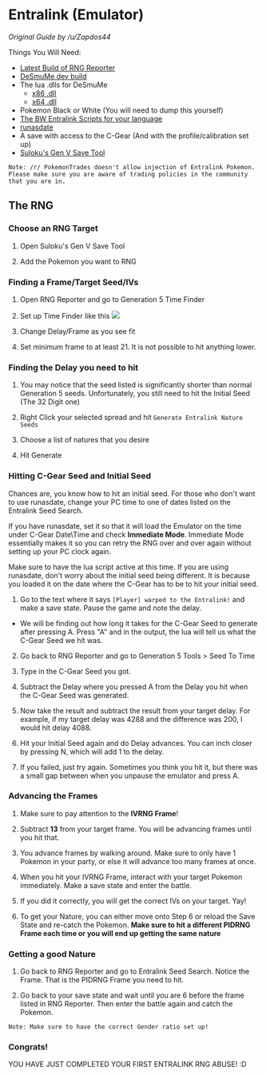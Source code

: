 # Entralink (Emulator)
_Original Guide by /u/Zapdos44_

Things You Will Need:
- [Latest Build of RNG Reporter](https://ci.appveyor.com/project/Admiral-Fish/rngreporter/build/artifacts)
- [DeSmuMe dev build](https://sourceforge.net/projects/desmume/files/desmume/0.9.11/desmume-0.9.11-win32-dev.zip/download)
- The lua .dlls for DeSmuMe
    - [x86 .dll](https://www.dropbox.com/s/2o4hdphn7j9z349/lua-dll-x86.zip?dl=0)
    - [x64 .dll](https://www.dropbox.com/s/t8yttukleqserzp/lua-dll-x64.rar?dl=0)
- Pokemon Black or White (You will need to dump this yourself)
- [The BW Entralink Scripts for your language](http://pokerng.forumcommunity.net/?t=56443955)
- [runasdate](https://runasdate.en.softonic.com/)
- A save with access to the C-Gear (And with the profile/calibration set up)
- [Suloku's Gen V Save Tool](https://projectpokemon.org/home/forums/topic/37801-gen-5-generation-5-save-tool-entralink-medals-join-avenue-and-others-not-in-pokegen/)

```
Note: /r/ PokemonTrades doesn't allow injection of Entralink Pokemon. Please make sure you are aware of trading policies in the community that you are in.
```

## The RNG

### Choose an RNG Target
1. Open Suloku's Gen V Save Tool

2. Add the Pokemon you want to RNG

### Finding a Frame/Target Seed/IVs
1. Open RNG Reporter and go to Generation 5 Time Finder

2. Set up Time Finder like this
![](https://i.snag.gy/ne0CK3.jpg)

3. Change Delay/Frame as you see fit

4. Set minimum frame to at least 21. It is not possible to hit anything lower.

### Finding the Delay you need to hit
1. You may notice that the seed listed is significantly shorter than normal Generation 5 seeds. Unfortunately, you still need to hit the Initial Seed (The 32 Digit one)

2. Right Click your selected spread and hit `Generate Entralink Nature Seeds`

3. Choose a list of natures that you desire

4. Hit Generate

### Hitting C-Gear Seed and Initial Seed
Chances are, you know how to hit an initial seed. For those who don't want to use runasdate, change your PC time to one of
dates listed on the Entralink Seed Search.

If you have runasdate, set it so that it will load the Emulator on the time under
C-Gear Date\Time and check **Immediate Mode**. Immediate Mode essentially makes it so you can retry the RNG over and over again
without setting up your PC clock again.

Make sure to have the lua script active at this time. If you are using runasdate,
don't worry about the initial seed being different. It is because you loaded it on the date where the C-Gear has to be to
hit your initial seed.

1. Go to the text where it says `[Player] warped to the Entralink!` and make a save state. Pause the game and note the delay.
  - We will be finding out how long it takes for the C-Gear Seed to generate after pressing A. Press "A" and in the output, the lua will tell us what the C-Gear Seed we hit was.


2. Go back to RNG Reporter and go to Generation 5 Tools > Seed To Time
3. Type in the C-Gear Seed you got.

4. Subtract the Delay where you pressed A from the Delay you hit when the C-Gear Seed was generated.

5. Now take the result and subtract the result from your target delay. For example, if my target delay was 4288 and the
difference was 200, I would hit delay 4088.

6. Hit your Initial Seed again and do Delay advances. You can inch closer by pressing N, which will add 1 to the delay.

7. If you failed, just try again. Sometimes you think you hit it, but there was a small gap between when you unpause the emulator and press A.

### Advancing the Frames
1. Make sure to pay attention to the **IVRNG Frame**!

2. Subtract **13** from your target frame. You will be advancing frames until you hit that.

3. You advance frames by walking around. Make sure to only have 1 Pokemon in your party, or else it will advance too many frames
at once.

4. When you hit your IVRNG Frame, interact with your target Pokemon immediately. Make a save state and enter the battle.

5. If you did it correctly, you will get the correct IVs on your target. Yay!

6. To get your Nature, you can either move onto Step 6 or reload the Save State and re-catch the Pokemon. **Make sure to hit a different PIDRNG Frame each time or you will end up getting the same nature**

### Getting a good Nature
1. Go back to RNG Reporter and go to Entralink Seed Search. Notice the Frame. That is the PIDRNG Frame you need to hit.

2. Go back to your save state and wait until you are 6 before the frame listed in RNG Reporter. Then enter the battle again and catch the
Pokemon.

```
Note: Make sure to have the correct Gender ratio set up!
```

### Congrats!
YOU HAVE JUST COMPLETED YOUR FIRST ENTRALINK RNG ABUSE! :D
